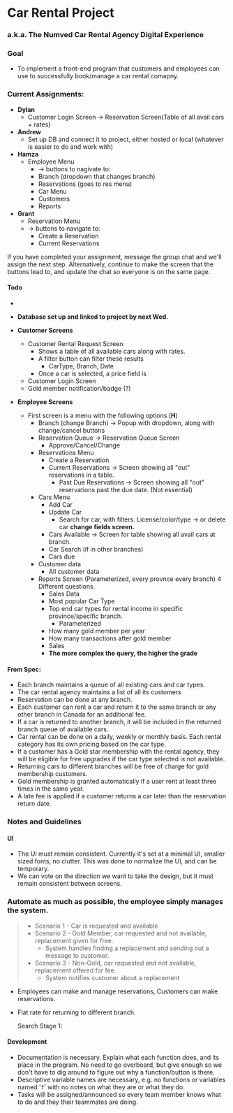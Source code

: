 # Car Rental Project
### a.k.a. The Numved Car Rental Agency Digital Experience 

### Goal
- To implement a front-end program that customers and employees can use to successfully book/manage a car rental comapny.

### Current Assignments:
- **Dylan**
  - Customer Login Screen -> Reservation Screen(Table of all avail cars + rates)
- **Andrew**
  - Set up DB and connect it to project, either hosted or local (whatever is easier to do and work with)
- **Hamza**
  - Employee Menu
    - -> buttons to nagivate to: 
    - Branch (dropdown that changes branch)
    - Reservations (goes to res menu)
    - Car Menu
    - Customers
    - Reports
- **Grant**
  - Reservation Menu
  - -> buttons to navigate to:
    - Create a Reservation
    - Current Reservations 

If you have completed your assignment, message the group chat and we'll assign
the next step. Alternatively, continue to make the screen that the buttons lead to, and update the chat so everyone is on the same page.

#### Todo
- 
- **Database set up and linked to project by next Wed.**
- **Customer Screens**
  - Customer Rental Request Screen
    - Shows a table of all available cars along with rates.
    - A filter button can filter these results
        - CarType, Branch, Date
    - Once a car is selected, a price field is 
  - Customer Login Screen
  - Gold member notification/badge (?)


- **Employee Screens**
    - First screen is a menu with the following options (**H**)
      - Branch (change Branch) -> Popup with dropdown, along with change/cancel buttons
      - Reservation Queue -> Reservation Queue Screen
        - Approve/Cancel/Change
      - Reservations Menu 
        - Create a Reservation
        - Current Reservations -> Screen showing all "out" reservations in a table.
          - Past Due Reservations -> Screen showing all "out" reservations past the due date. (Not essential)
      - Cars Menu
        - Add Car
        - Update Car
            - Search for car, with filters. License/color/type -> or delete car **change fields screen.** 
        - Cars Available -> Screen for table showing all avail cars at branch.
        - Car Search (if in other branches)
        - Cars due
      - Customer data
        - All customer data
      - Reports Screen (Parameterized, every provnce every branch) 4 Different questions.
        - Sales Data
        - Most popular Car Type
        - Top end car types for rental income in specific province/specific branch.
          - Parameterized
        - How many gold member per year
        - How many transactions after gold member
        - Sales
        - **The more complex the query, the higher the grade**




#### From Spec:
- Each branch maintains a queue of all existing cars and car types.
- The car rental agency maintains a list of all its customers
- Reservation can be done at any branch. 
- Each customer can rent a car and return it to the same branch or any other branch in Canada for an additional fee.
- If a car is returned to another branch, it will be included in the returned branch queue of available cars.
- Car rental can be done on a daily, weekly or monthly basis. Each rental category has its own pricing based on the car type.
- If a customer has a Gold star membership with the rental agency, they will be eligible for free upgrades if the car type selected is not available. 
- Returning cars to different branches will be free of charge for gold membership customers.
- Gold membership is granted automatically if a user rent at least three times in the same year.
- A late fee is applied if a customer returns a car later than the reservation return date.




### Notes and Guidelines
#### UI
  - The UI must remain consistent. Currently it's set at a minimal UI, smaller sized fonts, no clutter. This was done to normalize the UI, and can be temporary.
  - We can vote on the direction we want to take the design, but it must remain consistent between screens.

### Automate as much as possible, the employee simply manages the system.
> - Scenario 1 - Car is requested and available
> - Scenario 2 - Gold Member, car requested and not available, replacement given for free.
>   - System handles finding a replacement and sending out a message to customer.
> - Scenario 3 - Non-Gold, car requested and not available, replacement offered for fee.
>    - System notifies customer about a replacement 
- Employees can make and manage reservations, Customers can make reservations.
- Flat rate for returning to different branch.


    Search Stage 1: 
#### Development
  - Documentation is necessary. Explain what each function does, and its place in the program. No need to go overboard, but give enough so we don't have to dig around to figure out why a function/button is there.
  - Descriptive variable names are necessary, e.g. no functions or variables named '`f`' with no notes on what they are or what they do.
  - Tasks will be assigned/announced so every team member knows what to do and they their teammates are doing. 


